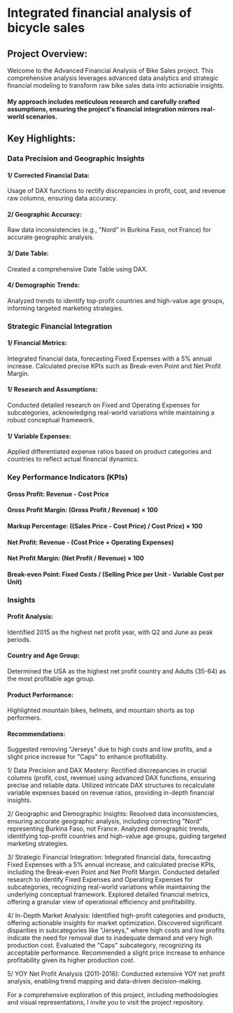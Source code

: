# Integrated financial analysis of bicycle sales

## Project Overview:
Welcome to the Advanced Financial Analysis of Bike Sales project. This comprehensive analysis leverages advanced data analytics and strategic financial modeling to transform raw bike sales data into actionable insights. 
#### My approach includes meticulous research and carefully crafted assumptions, ensuring the project's financial integration mirrors real-world scenarios.


## Key Highlights:

### Data Precision and Geographic Insights
#### 1/ Corrected Financial Data: 
Usage of DAX functions to rectify discrepancies in profit, cost, and revenue raw columns, ensuring data accuracy.
#### 2/ Geographic Accuracy: 
Raw data inconsistencies (e.g., "Nord" in Burkina Faso, not France) for accurate geographic analysis.
#### 3/ Date Table: 
Created a comprehensive Date Table using DAX.
#### 4/ Demographic Trends: 
Analyzed trends to identify top-profit countries and high-value age groups, informing targeted marketing strategies.

### Strategic Financial Integration
#### 1/ Financial Metrics: 
Integrated financial data, forecasting Fixed Expenses with a 5% annual increase. Calculated precise KPIs such as Break-even Point and Net Profit Margin.
#### 1/ Research and Assumptions: 
Conducted detailed research on Fixed and Operating Expenses for subcategories, acknowledging real-world variations while maintaining a robust conceptual framework.
#### 1/ Variable Expenses: 
Applied differentiated expense ratios based on product categories and countries to reflect actual financial dynamics.

### Key Performance Indicators (KPIs)
#### Gross Profit: Revenue - Cost Price
#### Gross Profit Margin: (Gross Profit / Revenue) × 100
#### Markup Percentage: ((Sales Price - Cost Price) / Cost Price) × 100
#### Net Profit: Revenue - (Cost Price + Operating Expenses)
#### Net Profit Margin: (Net Profit / Revenue) × 100
#### Break-even Point: Fixed Costs / (Selling Price per Unit - Variable Cost per Unit)

### Insights
#### Profit Analysis: 
Identified 2015 as the highest net profit year, with Q2 and June as peak periods.
#### Country and Age Group: 
Determined the USA as the highest net profit country and Adults (35-64) as the most profitable age group.
#### Product Performance: 
Highlighted mountain bikes, helmets, and mountain shorts as top performers.
#### Recommendations: 
Suggested removing "Jerseys" due to high costs and low profits, and a slight price increase for "Caps" to enhance profitability.















1/ Data Precision and DAX Mastery:
Rectified discrepancies in crucial columns (profit, cost, revenue) using advanced DAX functions, ensuring precise and reliable data.
Utilized intricate DAX structures to recalculate variable expenses based on revenue ratios, providing in-depth financial insights.

2/ Geographic and Demographic Insights:
Resolved data inconsistencies, ensuring accurate geographic analysis, including correcting "Nord" representing Burkina Faso, not France.
Analyzed demographic trends, identifying top-profit countries and high-value age groups, guiding targeted marketing strategies.

3/ Strategic Financial Integration:
Integrated financial data, forecasting Fixed Expenses with a 5% annual increase, and calculated precise KPIs, including the Break-even Point and Net Profit Margin.
Conducted detailed research to identify Fixed Expenses and Operating Expenses for subcategories, recognizing real-world variations while maintaining the underlying conceptual framework.
Explored detailed financial metrics, offering a granular view of operational efficiency and profitability.

4/ In-Depth Market Analysis:
Identified high-profit categories and products, offering actionable insights for market optimization.
Discovered significant disparities in subcategories like "Jerseys," where high costs and low profits indicate the need for removal due to inadequate demand and very high production cost.
Evaluated the "Caps" subcategory, recognizing its acceptable performance. Recommended a slight price increase to enhance profitability given its higher production cost.

5/ YOY Net Profit Analysis (2011-2016):
Conducted extensive YOY net profit analysis, enabling trend mapping and data-driven decision-making.

For a comprehensive exploration of this project, including methodologies and visual representations, I invite you to visit the project repository.
